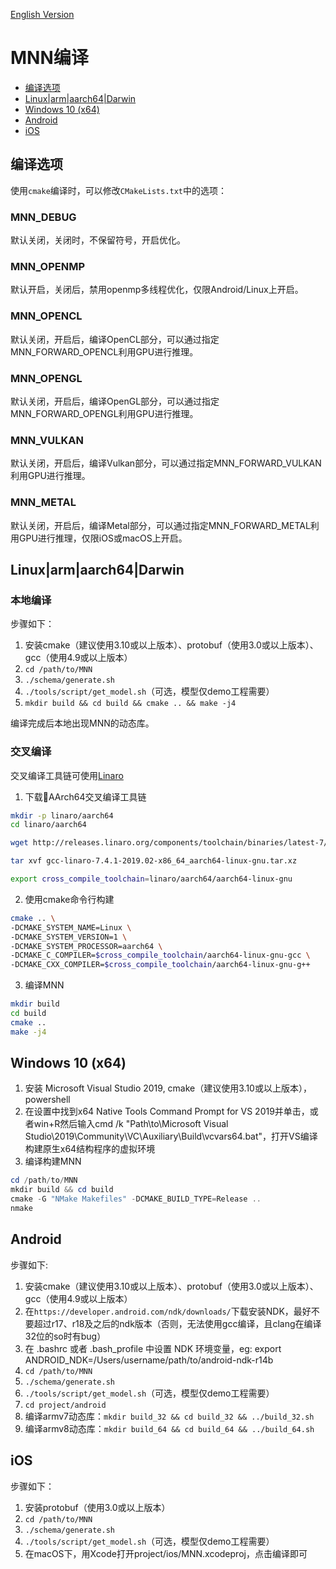 [English Version](Install_EN.md)

# MNN编译

- [编译选项](#编译选项)
- [Linux|arm|aarch64|Darwin](#Linux|arm|aarch64|Darwin)
- [Windows 10 (x64)](#Windows)
- [Android](#Android)
- [iOS](#iOS)

## 编译选项

使用`cmake`编译时，可以修改`CMakeLists.txt`中的选项：

### MNN_DEBUG
默认关闭，关闭时，不保留符号，开启优化。
### MNN_OPENMP
默认开启，关闭后，禁用openmp多线程优化，仅限Android/Linux上开启。
### MNN_OPENCL
默认关闭，开启后，编译OpenCL部分，可以通过指定MNN_FORWARD_OPENCL利用GPU进行推理。
### MNN_OPENGL
默认关闭，开启后，编译OpenGL部分，可以通过指定MNN_FORWARD_OPENGL利用GPU进行推理。
### MNN_VULKAN
默认关闭，开启后，编译Vulkan部分，可以通过指定MNN_FORWARD_VULKAN利用GPU进行推理。
### MNN_METAL
默认关闭，开启后，编译Metal部分，可以通过指定MNN_FORWARD_METAL利用GPU进行推理，仅限iOS或macOS上开启。

## Linux|arm|aarch64|Darwin
### 本地编译
步骤如下：
1. 安装cmake（建议使用3.10或以上版本）、protobuf（使用3.0或以上版本）、gcc（使用4.9或以上版本）
2. `cd /path/to/MNN`
3. `./schema/generate.sh`
4. `./tools/script/get_model.sh`（可选，模型仅demo工程需要）
5. `mkdir build && cd build && cmake .. && make -j4`

编译完成后本地出现MNN的动态库。

### 交叉编译
交叉编译工具链可使用[Linaro](https://www.linaro.org/)

1. 下载AArch64交叉编译工具链
```bash
mkdir -p linaro/aarch64
cd linaro/aarch64

wget http://releases.linaro.org/components/toolchain/binaries/latest-7/aarch64-linux-gnu/gcc-linaro-7.4.1-2019.02-x86_64_aarch64-linux-gnu.tar.xz

tar xvf gcc-linaro-7.4.1-2019.02-x86_64_aarch64-linux-gnu.tar.xz

export cross_compile_toolchain=linaro/aarch64/aarch64-linux-gnu
```

2. 使用cmake命令行构建
```bash
cmake .. \
-DCMAKE_SYSTEM_NAME=Linux \
-DCMAKE_SYSTEM_VERSION=1 \
-DCMAKE_SYSTEM_PROCESSOR=aarch64 \
-DCMAKE_C_COMPILER=$cross_compile_toolchain/aarch64-linux-gnu-gcc \
-DCMAKE_CXX_COMPILER=$cross_compile_toolchain/aarch64-linux-gnu-g++
```

3. 编译MNN
```bash
mkdir build
cd build
cmake ..
make -j4
```

## Windows 10 (x64)
1. 安装 Microsoft Visual Studio 2019, cmake（建议使用3.10或以上版本），powershell
2. 在设置中找到x64 Native Tools Command Prompt for VS 2019并单击，或者win+R然后输入cmd /k "Path\to\Microsoft Visual Studio\2019\Community\VC\Auxiliary\Build\vcvars64.bat"，打开VS编译构建原生x64结构程序的虚拟环境
3. 编译构建MNN
```powershell
cd /path/to/MNN
mkdir build && cd build
cmake -G "NMake Makefiles" -DCMAKE_BUILD_TYPE=Release ..
nmake
```

## Android

步骤如下:
1. 安装cmake（建议使用3.10或以上版本）、protobuf（使用3.0或以上版本）、gcc（使用4.9或以上版本）
2. 在`https://developer.android.com/ndk/downloads/`下载安装NDK，最好不要超过r17、r18及之后的ndk版本（否则，无法使用gcc编译，且clang在编译32位的so时有bug）
3. 在 .bashrc 或者 .bash_profile 中设置 NDK 环境变量，eg: export ANDROID_NDK=/Users/username/path/to/android-ndk-r14b
4. `cd /path/to/MNN`
5. `./schema/generate.sh`
6. `./tools/script/get_model.sh`（可选，模型仅demo工程需要）
7. `cd project/android`
8. 编译armv7动态库：`mkdir build_32 && cd build_32 && ../build_32.sh`
9. 编译armv8动态库：`mkdir build_64 && cd build_64 && ../build_64.sh`

## iOS

步骤如下：
1. 安装protobuf（使用3.0或以上版本）
2. `cd /path/to/MNN`
3. `./schema/generate.sh`
4. `./tools/script/get_model.sh`（可选，模型仅demo工程需要）
5. 在macOS下，用Xcode打开project/ios/MNN.xcodeproj，点击编译即可
